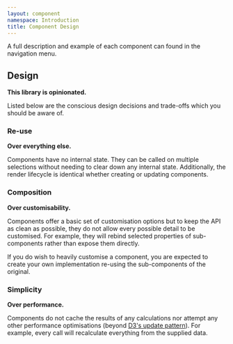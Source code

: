 ```yaml
---
layout: component
namespace: Introduction
title: Component Design
---
```


A full description and example of each component can found in the navigation menu.

## Design

**This library is opinionated.**

Listed below are the conscious design decisions and trade-offs which you should be aware of.

### Re-use

**Over everything else.**

Components have no internal state. They can be called on multiple selections without needing to clear down any internal state. Additionally, the render lifecycle is identical whether creating or updating components.

### Composition

**Over customisability.**

Components offer a basic set of customisation options but to keep the API as clean as possible, they do not allow every possible detail to be customised. For example, they will rebind selected properties of sub-components rather than expose them directly.

If you do wish to heavily customise a component, you are expected to create your own implementation re-using the sub-components of the original.

### Simplicity

**Over performance.**

Components do not cache the results of any calculations nor attempt any other performance optimisations (beyond [D3's update pattern](http://bost.ocks.org/mike/selection/)). For example, every call will recalculate everything from the supplied data.
